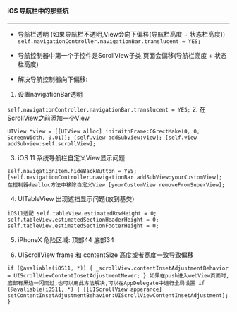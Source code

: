 ####  iOS 导航栏中的那些坑
----------------------------------------
- 导航栏透明 (如果导航栏不透明,View会向下偏移(导航栏高度 + 状态栏高度))
`
self.navigationController.navigationBar.translucent = YES;
`
- 导航控制器中第一个子控件是ScrollView子类,页面会偏移(导航栏高度 + 状态栏高度)

- 解决导航控制器向下偏移:
1. 设置navigationBar透明

`
self.navigationController.navigationBar.translucent = YES;
`
2. 在ScrollView之前添加一个View

`
UIView *view = [[UIView alloc] initWithFrame:CGrectMake(0, 0, ScreenWidth, 0.01)];
[self.view addSubview:view];
[self.view addSubview:self.scrollView];
`

3. iOS 11 系统导航栏自定义View显示问题

`
self.navigationItem.hideBackButton = YES;
[self.navigationController.navigationBar addSubView:yourCustomView];
在控制器dealloc方法中移除自定义View
[yourCustomView removeFromSuperView];
`

4. UITableView 出现遮挡显示问题(放到基类)

`
iOS11适配
self.tableView.estimatedRowHeight = 0;
self.tableView.estimatedSectionHeaderHeight = 0;
self.tableView.estimatedSectionFooterHeight = 0;
`

5. iPhoneX 危险区域: 顶部44 底部34

6. UIScrollView frame 和 contentSize 高度或者宽度一致导致偏移

`
if (@avaliable(iOS11, *)) {
    _scrollView.contentInsetAdjustmentBehavior = UIScrollViewContentInsetAdjustmentNever;
}
如果在push进入webView页面时,底部有黑边一闪而过,也可以用此方法解决,可以在AppDelegate中进行全局设置
if (@avaliable(iOS11, *) {
    [[UIScrollView apperance] setContentInsetAdjustmentBehavior:UIScrollViewContentInsetAdjustment];
}
`








